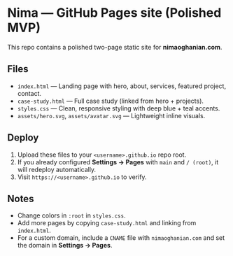 # Nima — GitHub Pages site (Polished MVP)
This repo contains a polished two-page static site for **nimaoghanian.com**.

## Files
- `index.html` — Landing page with hero, about, services, featured project, contact.
- `case-study.html` — Full case study (linked from hero + projects).
- `styles.css` — Clean, responsive styling with deep blue + teal accents.
- `assets/hero.svg`, `assets/avatar.svg` — Lightweight inline visuals.

## Deploy
1. Upload these files to your `<username>.github.io` repo root.
2. If you already configured **Settings → Pages** with `main` and `/ (root)`, it will redeploy automatically.
3. Visit `https://<username>.github.io` to verify.

## Notes
- Change colors in `:root` in `styles.css`.
- Add more pages by copying `case-study.html` and linking from `index.html`.
- For a custom domain, include a `CNAME` file with `nimaoghanian.com` and set the domain in **Settings → Pages**.
